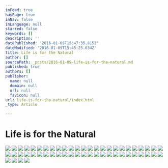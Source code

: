 ```yaml
---
inFeed: true
hasPage: true
inNav: false
inLanguage: null
starred: false
keywords: []
description: ''
datePublished: '2016-01-09T15:47:35.815Z'
dateModified: '2016-01-09T15:45:25.634Z'
title: Life is for the Natural
author: []
sourcePath: _posts/2016-01-09-life-is-for-the-natural.md
published: true
authors: []
publisher:
  name: null
  domain: null
  url: null
  favicon: null
url: life-is-for-the-natural/index.html
_type: Article

---
```

# Life is for the Natural
![](https://the-grid-user-content.s3-us-west-2.amazonaws.com/0a217bd8-3bae-484d-a77d-74e15d008983.jpg)
![](https://the-grid-user-content.s3-us-west-2.amazonaws.com/ffee598c-5874-4647-a0b9-32dbf2d2a818.jpg)
![](https://the-grid-user-content.s3-us-west-2.amazonaws.com/4938fc8c-40c5-48f5-950a-c8f069bfbe8a.jpg)
![](https://the-grid-user-content.s3-us-west-2.amazonaws.com/e8b86c0f-4cb0-4e97-b915-354a801727f6.jpg)
![](https://the-grid-user-content.s3-us-west-2.amazonaws.com/f0b0d186-c591-41ad-ab2b-8dc2bc46d4b1.jpg)
![](https://the-grid-user-content.s3-us-west-2.amazonaws.com/540aacce-4788-4f45-8a9a-ed7f4fb00aca.jpg)
![](https://the-grid-user-content.s3-us-west-2.amazonaws.com/6ebb8cd2-ac3b-4ec0-b973-742a243b7018.jpg)
![](https://the-grid-user-content.s3-us-west-2.amazonaws.com/561e3e0f-1b01-4ae6-aab1-0fa4e498148c.jpg)
![](https://the-grid-user-content.s3-us-west-2.amazonaws.com/4d9d788b-b102-4a62-a537-29c7c69cf513.jpg)
![](https://the-grid-user-content.s3-us-west-2.amazonaws.com/004a1818-2613-441d-8e42-fb9efd5d9c82.jpg)
![](https://the-grid-user-content.s3-us-west-2.amazonaws.com/782a1e0f-3c8b-4ced-a87d-ce2289fa1ff4.jpg)
![](https://the-grid-user-content.s3-us-west-2.amazonaws.com/c8906ceb-2a24-43ea-9f61-c6d6d8e8192f.jpg)
![](https://the-grid-user-content.s3-us-west-2.amazonaws.com/ae7f0430-0a53-4735-bde3-1725822a5074.jpg)
![](https://the-grid-user-content.s3-us-west-2.amazonaws.com/842bc39c-39a3-4f21-8031-3fa80b02f2c3.jpg)
![](https://the-grid-user-content.s3-us-west-2.amazonaws.com/c06af5f0-74e4-4c87-b201-c6ccb9485622.jpg)
![](https://the-grid-user-content.s3-us-west-2.amazonaws.com/911ca89f-466f-466c-9534-ec291a5a44ec.jpg)
![](https://the-grid-user-content.s3-us-west-2.amazonaws.com/d2843b00-6eec-4130-b57f-1c5a019f900c.jpg)
![](https://the-grid-user-content.s3-us-west-2.amazonaws.com/dc729773-9e61-4f48-97d0-ad8851861f25.jpg)
![](https://the-grid-user-content.s3-us-west-2.amazonaws.com/26dfe464-f90f-4331-b0b5-19d23395ccb4.jpg)
![](https://the-grid-user-content.s3-us-west-2.amazonaws.com/14379a21-7eb1-467c-a5df-b7e77c662eb4.jpg)
![](https://the-grid-user-content.s3-us-west-2.amazonaws.com/429cfe19-d786-4548-8b4b-efbc6a851e11.jpg)
![](https://the-grid-user-content.s3-us-west-2.amazonaws.com/c16e52d3-2193-4a1a-bc9d-7eec8c7b7228.jpg)
![](https://the-grid-user-content.s3-us-west-2.amazonaws.com/60d277f6-2ad8-4b5c-9b55-84a7dcd33220.jpg)
![](https://the-grid-user-content.s3-us-west-2.amazonaws.com/574086b2-c41d-4ede-a0b6-b5acf611106c.jpg)
![](https://the-grid-user-content.s3-us-west-2.amazonaws.com/07c1363d-4fe7-4d0b-b34c-3a96e637d8a6.jpg)
![](https://the-grid-user-content.s3-us-west-2.amazonaws.com/7b27e759-460b-4920-a6dd-ad9f6b1d941f.jpg)
![](https://the-grid-user-content.s3-us-west-2.amazonaws.com/f2d4c9f7-4634-47b4-b650-8f32e87641c7.jpg)
![](https://the-grid-user-content.s3-us-west-2.amazonaws.com/3bdae031-61a2-47a9-918e-66c97a4a984f.jpg)
![](https://the-grid-user-content.s3-us-west-2.amazonaws.com/2ce699b7-fb7a-4051-87ab-035850b20431.jpg)
![](https://the-grid-user-content.s3-us-west-2.amazonaws.com/4514f4ea-1743-4539-a8d0-ed6da73f37b1.jpg)
![](https://the-grid-user-content.s3-us-west-2.amazonaws.com/b677317a-86cf-4a2c-ab83-50447885af0b.jpg)
![](https://the-grid-user-content.s3-us-west-2.amazonaws.com/b117d05d-8a0c-4c94-a374-8d88ff69e794.jpg)
![](https://the-grid-user-content.s3-us-west-2.amazonaws.com/2ad6cdaa-c782-4355-b7a0-6126d8734231.jpg)
![](https://the-grid-user-content.s3-us-west-2.amazonaws.com/85e3a6be-5433-426c-b631-3c3d866e1056.jpg)
![](https://the-grid-user-content.s3-us-west-2.amazonaws.com/d16e1d72-054f-48df-8778-7bd174bad9c6.jpg)
![](https://s3-us-west-2.amazonaws.com/the-grid-img/p/c47ef7b38e8c2e486b1eb66ac08e44a4bd5cef4a.jpg)
![](https://the-grid-user-content.s3-us-west-2.amazonaws.com/5d9428de-cbac-431b-8097-073ba973acae.jpg)
![](https://the-grid-user-content.s3-us-west-2.amazonaws.com/6ad22a7b-cbeb-4630-915b-848dc8e9c49b.jpg)
![](https://the-grid-user-content.s3-us-west-2.amazonaws.com/f8ebbeda-842c-40fa-adfe-80f5df200ff1.jpg)
![](https://the-grid-user-content.s3-us-west-2.amazonaws.com/3c7a31cb-febf-4264-a7d1-f0d0cfe38792.jpg)
![](https://the-grid-user-content.s3-us-west-2.amazonaws.com/1e2da2a1-6f80-4c65-9f29-caa0aa9b18c0.jpg)
![](https://the-grid-user-content.s3-us-west-2.amazonaws.com/da8333de-8146-4312-be05-0dd2f72b9874.jpg)
![](https://the-grid-user-content.s3-us-west-2.amazonaws.com/665251d6-84d9-41c4-a88e-227db521164f.jpg)
![](https://the-grid-user-content.s3-us-west-2.amazonaws.com/b0ac4007-c872-4719-8746-1dfcc58b8f4d.jpg)
![](https://the-grid-user-content.s3-us-west-2.amazonaws.com/e1ac89ea-e6d6-4c55-befb-481788d04ba2.jpg)
![](https://the-grid-user-content.s3-us-west-2.amazonaws.com/a2a561a5-4250-4eb2-95c7-46235bd070bc.jpg)
![](https://the-grid-user-content.s3-us-west-2.amazonaws.com/12ab9390-7d4a-4379-b33f-c0aff1cfa093.jpg)
![](https://the-grid-user-content.s3-us-west-2.amazonaws.com/83a50a02-5f35-435d-bf67-e9dd5ebc4b54.jpg)
![](https://the-grid-user-content.s3-us-west-2.amazonaws.com/3c9a588c-867c-40d9-a487-917329ae3764.jpg)
![](https://the-grid-user-content.s3-us-west-2.amazonaws.com/39792561-4178-4dda-b343-5a47bcac8368.jpg)
![](https://the-grid-user-content.s3-us-west-2.amazonaws.com/39a36c6d-c93b-4931-9b27-70caa4110626.jpg)
![](https://the-grid-user-content.s3-us-west-2.amazonaws.com/261798e5-0926-475e-9760-80a592aa8cab.jpg)
![](https://the-grid-user-content.s3-us-west-2.amazonaws.com/62b90fec-42f5-4a5f-b6bc-4d77dc4c0201.jpg)
![](https://the-grid-user-content.s3-us-west-2.amazonaws.com/4c1119d8-3dd1-4e2b-911b-85644a78dd9b.jpg)